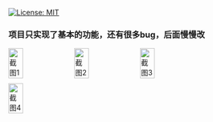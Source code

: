 
[![License: MIT](https://img.shields.io/badge/License-MIT-yellow.svg)](https://opensource.org/licenses/MIT)

### 项目只实现了基本的功能，还有很多bug，后面慢慢改

<div style="display: flex; flex-wrap: wrap; gap: 10px;">
  <img src="https://github.com/user-attachments/assets/4ef04f4f-2d3f-4aaf-ad24-445efdab53d1" alt="截图1" style="width: 24%; height: auto;" />
  <img src="https://github.com/user-attachments/assets/cf9128ba-7522-4311-84ff-9a237f9d0a0e" alt="截图2" style="width: 24%; height: auto;" />
  <img src="https://github.com/user-attachments/assets/d52de182-d803-4447-a372-ab3d7dd313a2" alt="截图3" style="width: 24%; height: auto;" />
  <img src="https://github.com/user-attachments/assets/45d09b4a-10ba-4851-b2a3-5feed1ab66ee" alt="截图4" style="width: 24%; height: auto;" />
</div>
